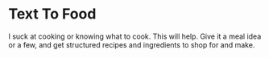 # Text To Food
I suck at cooking or knowing what to cook. This will help. Give it a meal idea or a few, and get structured recipes and ingredients to shop for and make.
